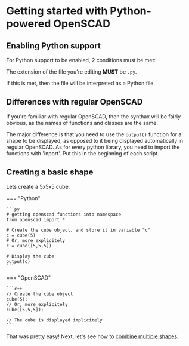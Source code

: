 # Getting started with Python-powered OpenSCAD

## Enabling Python support
For Python support to be enabled, 2 conditions must be met:

The extension of the file you're editing **MUST** be `.py`.

If this is met, then the file will be interpreted as a Python file.

## Differences with regular OpenSCAD
If you're familiar with regular OpenSCAD, then the synthax will be fairly obvious, as the names of functions and classes are the same.

The major difference is that you need to use the `output()` function for a shape to be displayed, as opposed to it being displayed automatically in regular OpenSCAD. As for every python library, you need to  import the functions with 'inport'. Put this in the beginning of each script.

## Creating a basic shape
Lets create a 5x5x5 cube.

=== "Python"

    ```py
    # getting openscad functions into namespace
    from openscad import *

    # Create the cube object, and store it in variable "c"
    c = cube(5)
    # Or, more explicitely
    c = cube([5,5,5])

    # Display the cube
    output(c)
    ```

=== "OpenSCAD"

    ```c++
    // Create the cube object
    cube(5);
    // Or, more explicitely
    cube([5,5,5]);

    // The cube is displayed implicitely
    ```

That was pretty easy!
Next, let's see how to [combine multiple shapes](./combining_objects.md).

